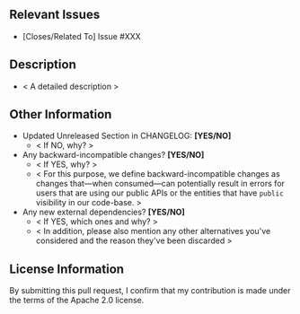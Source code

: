 ## Relevant Issues
- [Closes/Related To] Issue #XXX

## Description
- < A detailed description >

## Other Information
- Updated Unreleased Section in CHANGELOG: **[YES/NO]**
  - < If NO, why? >
- Any backward-incompatible changes? **[YES/NO]**
  - < If YES, why? >
  - < For this purpose, we define backward-incompatible changes as changes that—when consumed—can potentially result in
errors for users that are using our public APIs or the entities that have `public` visibility in our code-base. >
- Any new external dependencies? **[YES/NO]**
  - < If YES, which ones and why? >
  - < In addition, please also mention any other alternatives you've considered and the reason they've been discarded >

## License Information

By submitting this pull request, I confirm that my contribution is made under the terms of the Apache 2.0 license.